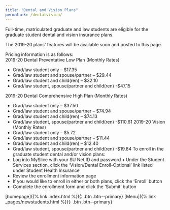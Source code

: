```yaml
---
title: "Dental and Vision Plans"
permalink: /dentalvision/
---
```


Full-time, matriculated graduate and law students are eligible for the graduate student dental and vision insurance plans.       
          
The 2019-20 plans’ features will be available soon and posted to this page.      
        
Pricing information is as follows:      
2019-20 Dental Preventative Low Plan (Monthly Rates)
- Grad/law student only – $17.35
- Grad/law student and spouse/partner – $29.44
- Grad/law student and child(ren) – $32.10
- Grad/law student, spouse/partner and child(ren) -$47.15    
         
2019-20 Dental Comprehensive High Plan (Monthly Rates)     
- Grad/law student only – $37.50
- Grad/law student and spouse/partner – $74.94
- Grad/law student and child(ren) – $74.13
- Grad/law student, spouse/partner and child(ren) -$110.61
2019-20 Vision (Monthly Rates)
- Grad/law student only – $5.72
- Grad/law student and spouse/partner – $11.44
- Grad/law student and child(ren) – $12.40
- Grad/law student, spouse/partner and child(ren) -$19.84
To enroll in the graduate student dental and/or vision plans:
- Log into MySlice with your SU Net ID and password
•	Under the Student Services section, click the ‘Vision/Dental Enroll-Optional’ link listed under Student Health Insurance
- Review the enrollment information page
- If you would like to enroll in either or both plans, click the ‘Enroll’ button
- Complete the enrollment form and click the ‘Submit’ button    

       
         
                   
                            
[homepage]({% link index.html %}){: .btn .btn--primary}      [Menu]({% link _pages/newstudents.html %}){: .btn .btn--primary}   
